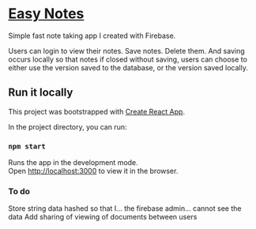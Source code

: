 # [Easy Notes](https://shane-notes.web.app)

Simple fast note taking app I created with Firebase. 

Users can login to view their notes. Save notes. Delete them. And saving occurs locally so that notes if closed without saving, users can choose to either use the version saved to the database, or the version saved locally.

## Run it locally

This project was bootstrapped with [Create React App](https://github.com/facebook/create-react-app).

In the project directory, you can run:

### `npm start`

Runs the app in the development mode.\
Open [http://localhost:3000](http://localhost:3000) to view it in the browser.

### To do

Store string data hashed so that I... the firebase admin... cannot see the data
Add sharing of viewing of documents between users
